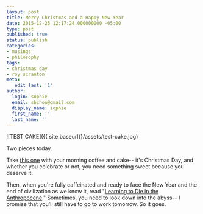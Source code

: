 ```yaml
---
layout: post
title: Merry Christmas and a Happy New Year
date: 2015-12-25 12:17:24.000000000 -05:00
type: post
published: true
status: publish
categories:
- musings
- philosophy
tags:
- christmas day
- roy scranton
meta:
  _edit_last: '1'
author:
  login: sophie
  email: sbchou@gmail.com
  display_name: sophie
  first_name: ''
  last_name: ''
--- 
```


![TEST CAKE]({{ site.baseurl}}/assets/test-cake.jpg)

<p>Two pieces today.</p>
<p>Take <a href="http://www.nytimes.com/2015/12/25/opinion/moments-of-grace-in-a-grim-year.html" target="_blank">this one</a> with your morning coffee and cake-- it's Christmas Day, and whether you celebrate or not, you need something sweet because you deserve it.</p>
<p>Then, when you're fully caffeinated and ready to face the New Year and the end of civilization as we know it, read "<a href="http://opinionator.blogs.nytimes.com/2013/11/10/learning-how-to-die-in-the-anthropocene/" target="_blank">Learning to Die in the Anthropocene</a>." Sometimes, you need to look down into the abyss-- I promise that you'll still have to go to work tomorrow. So it goes.</p>
